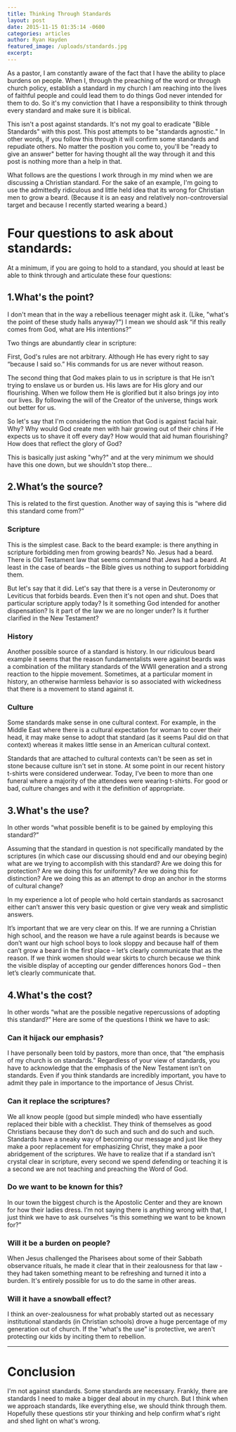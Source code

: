 ```yaml
---
title: Thinking Through Standards
layout: post
date: 2015-11-15 01:35:14 -0600
categories: articles
author: Ryan Hayden
featured_image: /uploads/standards.jpg
excerpt: 
---
```


As a pastor, I am constantly aware of the fact that I have the ability to place burdens on people.  When I, through the preaching of the word or through church policy, establish a standard in my church I am reaching into the lives of faithful people and could lead them to do things God never intended for them to do.  So it's my conviction that I have a responsibility to think through every standard and make sure it is biblical.

This isn't a post against standards.  It's not my goal to eradicate "Bible Standards" with this post.  This post attempts to be "standards agnostic."  In other words, if you follow this through it will confirm some standards and repudiate others.  No matter the position you come to, you'll be "ready to give an answer" better for having thought all the way through it and this post is nothing more than a help in that.

What follows are the questions I work through in my mind when we are discussing a Christian  standard.  For the sake of an example, I'm going to use the admittedly ridiculous and little held idea that its wrong for Christian men to grow a beard. (Because it is an easy and relatively non-controversial target and because I recently started wearing a beard.)

# Four  questions to ask about standards:

At a minimum, if you are going to hold to a standard, you should at least be able to think through and articulate these four questions:

## 1.What's the point?

I don't mean that in the way a rebellious teenager might ask it. (Like, "what's the point of these study halls anyway?")  I mean we should ask “if this really comes from God, what are His intentions?"

Two things are abundantly clear in scripture:

First, God's rules are not arbitrary.  Although He has every  right to say “because I said so.” His commands for us are never without reason.

The second thing that God makes plain to us in scripture is that He isn't trying to enslave us or burden us.  His laws are for His glory and our flourishing.  When we follow them He is glorified but it also brings joy into our lives.  By following the will of the Creator of the universe, things work out better for us.

So let's say that I'm considering the notion that God is against facial hair.  Why?  Why would God create men with hair growing out of their chins if He expects us to shave it off every day?  How would that aid human flourishing? How does that reflect the glory of God?

This is basically just asking "why?" and at the very minimum we should have this one down, but we shouldn't stop there...

 

## 2.What’s the source?

This is related to the first question.  Another way of saying this is “where did this standard come from?”

### Scripture

This is the simplest case.  Back to the beard example: is there anything in scripture forbidding men from growing beards?  No. Jesus had a beard.  There is Old Testament law that seems command that Jews had a beard.  At least in the case of beards – the Bible gives us nothing to support forbidding them.

But let's say that it did.  Let's say that there is a verse in Deuteronomy or Leviticus that forbids beards.  Even then it's not open and shut.  Does that particular scripture apply today?  Is it something God intended for another dispensation?  Is it part of the law we are no longer under?  Is it further clarified in the New Testament?

### History

Another possible source of a standard is history.  In our ridiculous beard example it seems that the reason fundamentalists were against beards was a combination of the military standards of the WWII generation and a strong reaction to the hippie movement.  Sometimes, at a particular moment in history, an otherwise harmless behavior is so associated with wickedness that there is a movement to stand against it.

### Culture

Some standards make sense in one cultural context.  For example, in the Middle East where there is a cultural expectation for woman to cover their head, it may make sense to adopt that standard (as it seems Paul did on that context) whereas it makes little sense in an American cultural context.

Standards that are attached to cultural contexts can't be seen as set in stone because culture isn't set in stone.  At some point in our recent history t-shirts were considered underwear.  Today, I’ve been to more than one funeral where a majority of the attendees were wearing t-shirts.  For good or bad, culture changes and with it the definition of appropriate.

## 3.What's the use?

In other words “what possible benefit is to be gained by employing this standard?”

Assuming that the standard in question is not specifically mandated by the scriptures (in which case our discussing should end and our obeying begin) what are we trying to accomplish with this standard?  Are we doing this for protection?  Are we doing this for uniformity? Are we doing this for distinction?  Are we doing this as an attempt to drop an anchor in the storms of cultural change?

In my experience a lot of people who hold certain standards as sacrosanct either can’t answer this very basic question or give very weak and simplistic answers.

It’s important that we are very clear on this.  If we are running a Christian high school, and the reason we have a rule against beards is because we don’t want our high school boys to look sloppy and because half of them can’t grow a beard in the first place – let’s clearly communicate that as the reason.  If we think women should wear skirts to church because we think the visible display of accepting our gender differences honors God – then let’s clearly communicate that.

## 4.What's the cost?

In other words “what are the possible negative repercussions of adopting this standard?”  Here are some of the questions I think we have to ask:

### Can it hijack our emphasis?

I have personally been told by pastors, more than once, that “the emphasis of my church is on standards.”  Regardless of your view of standards, you have to acknowledge that the emphasis of the New Testament isn’t on standards.  Even if you think standards are incredibly important, you have to admit they pale in importance to the importance of Jesus Christ.

### Can it replace the scriptures?

We all know people (good but simple minded) who have essentially replaced their bible with a checklist.  They think of themselves as good Christians because they don’t do such and such and do such and such.  Standards have a sneaky way of becoming our message and just like they make a poor replacement for emphasizing Christ, they make a poor abridgement of the scriptures.  We have to realize that if a standard isn't crystal clear in scripture, every second we spend defending or teaching it is a second we are not teaching and preaching the Word of God.

### Do we want to be known for this?

In our town the biggest church is the Apostolic Center and they are known for how their ladies dress.  I’m not saying there is anything wrong with that, I just think we have to ask ourselves “is this something we want to be known for?”

### Will it be a burden on people?

When Jesus challenged the Pharisees about some of their Sabbath observance rituals, he made it clear that in their zealousness for that law - they had taken something meant to be refreshing and turned it into a burden.  It's entirely possible for us to do the same in other areas.

### Will it have a snowball effect?

I think an over-zealousness for what probably started out as necessary institutional standards (in Christian schools) drove a huge percentage of my generation out of church.  If the "what's the use" is protective, we aren't protecting our kids by inciting them to rebellion.

---

# Conclusion

I'm not against standards.  Some standards are necessary.  Frankly, there are standards I need to make a bigger deal about in my church.  But I think when we approach standards, like everything else, we should think through them.  Hopefully these questions stir your thinking and help confirm what's right and shed light on what's wrong.

 
